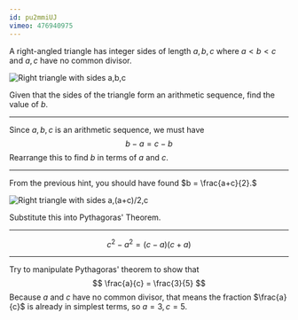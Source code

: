 ```yaml
---
id: pu2mmiUJ
vimeo: 476940975
---
```


A right-angled triangle has integer sides of length $a,b,c$ where $a < b < c$ and $a,c$ have no common divisor.

![Right triangle with sides a,b,c](/img/learn/sequences-04.svg)

Given that the sides of the triangle form an arithmetic sequence, find the value of $b.$

---

Since $a, b, c$ is an arithmetic sequence, we must have
$$
b - a = c - b
$$
Rearrange this to find $b$ in terms of $a$ and $c.$

---

From the previous hint, you should have found $b = \frac{a+c}{2}.$

![Right triangle with sides a,(a+c)/2,c](/img/learn/sequences-02.svg)

Substitute this into Pythagoras' Theorem.

---

$$
c^2 - a^2 = (c-a)(c+a)
$$

---

Try to manipulate Pythagoras' theorem to show that
$$
\frac{a}{c} = \frac{3}{5}
$$
Because $a$ and $c$ have no common divisor, that means the fraction $\frac{a}{c}$ is already in simplest terms, so $a = 3, c = 5.$
